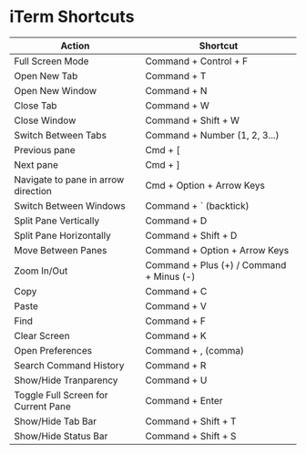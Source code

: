 # iTerm Shortcuts

| Action | Shortcut |
|--------|----------|
| Full Screen Mode | Command + Control + F |
| Open New Tab | Command + T |
| Open New Window | Command + N |
| Close Tab | Command + W |
| Close Window | Command + Shift + W |
| Switch Between Tabs | Command + Number (1, 2, 3...) |
| Previous pane |  Cmd + [ |
| Next pane | Cmd + ] |
| Navigate to pane in arrow direction | Cmd + Option + Arrow Keys |
| Switch Between Windows | Command + ` (backtick) |
| Split Pane Vertically | Command + D |
| Split Pane Horizontally | Command + Shift + D |
| Move Between Panes | Command + Option + Arrow Keys |
| Zoom In/Out | Command + Plus (+) / Command + Minus (-) |
| Copy | Command + C |
| Paste | Command + V |
| Find | Command + F |
| Clear Screen | Command + K |
| Open Preferences | Command + , (comma) |
| Search Command History | Command + R |    
| Show/Hide Tranparency | Command + U |
| Toggle Full Screen for Current Pane | Command + Enter |
| Show/Hide Tab Bar | Command + Shift + T |
| Show/Hide Status Bar | Command + Shift + S |